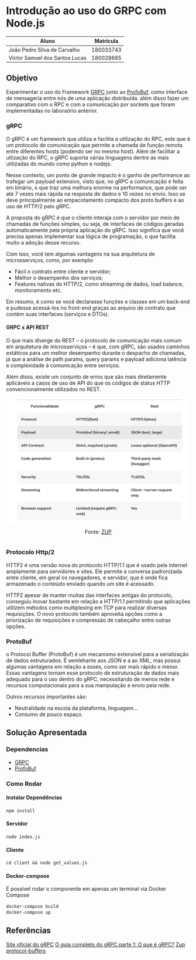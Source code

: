 # Introdução ao uso do GRPC com Node.js

| Aluno | Matrícula |
| ----- | --------- |
| João Pedro Silva de Carvalho | 180033743 |
| Victor Samuel dos Santos Lucas | 180028685 |

## Objetivo

Experimentar o uso do Framework [GRPC](hOps://grpc.io) junto ao [ProfoBuf](hOps://developers.google.com/protocol-buffers/docs/overview), como interface de mensageria entre nós de uma aplicação distribuída. além disso fazer um comparativo com o RPC e com a comunicação por sockets que foram implementadas no laboraório anterior.

### gRPC

O gRPC é um framework que utiliza e facilita a utilização do RPC, este que é um protocolo de comunicação que permite a chamada de função remota entre diferentes hosts (podendo ser no mesmo host). Além de facilitar a utlização do RPC, o gRPC suporta várias linguagens dentre as mais utilizadas do mundo como python e nodejs.

Nesse contexto, um ponto de grande impacto é o ganho de performance ao trafegar um payload extensivo, visto que, no gRPC a comunicação é feita em binário, o que traz uma melhora enorme na performance, que pode ser até 7 vezes mais rápida na resposta de dados e 10 vezes no envio. Isso se deve principalmente ao empacotamento compacto dos proto buffers e ao uso de HTTP/2 pelo gRPC.

A proposta do gRPC é que o cliente interaja com o servidor por meio de chamadas de funções simples, ou seja, de interfaces de códigos geradas automaticamente pela própria aplicação do gRPC. Isso significa que você precisa apenas implementar sua lógica de programação, o que facilita muito a adoção desse recurso.

Com isso, você tem algumas vantagens na sua arquitetura de microsserviços, como, por exemplo:
* Fácil o contrato entre cliente e servidor;
* Melhor o desempenho dos serviços;
* Features nativas do HTTP/2, como streaming de dados, load balance, monitoramento etc.

Em resumo, é como se você declarasse funções e classes em um back-end e pudesse acessá-los no front-end graças ao arquivo de contrato que contém suas interfaces (serviços e DTOs). 


#### GRPC x API REST

O que mais diverge do REST – o protocolo de comunicação mais comum em arquitetura de microsserviços – é que, com gRPC, são usados caminhos estáticos para um melhor desempenho durante o despacho de chamadas, já que a análise de path params, query params e payload adiciona latência e complexidade à comunicação entre serviços. 

Além disso, existe um conjunto de erros que são mais diretamente aplicáveis ​​a casos de uso de API do que os códigos de status HTTP convencionalmente utilizados no REST.

<div style="display: flex; justify-content: center; text-align: center">
<img src="assets/grpc_x_rest.png" width="500">
</div>
<div style="display: flex; justify-content: center; text-align: center">
<p>Fonte: <a href="https://www.zup.com.br/blog/grpc-o-que-e-beagle">ZUP</a></p>
</div>

### Protocolo Http/2

HTTP2 é uma versão nova do protocolo HTTP/1.1 que é usado pela internet amplamente para servidores e sites. Ele permite a conversa padronizada entre cliente, em geral os navegadores, e servidor, que é onde fica armazenado o conteúdo enviado quando um site é acessado.

HTTP2 apesar de manter muitas das interfaces antigas do protocolo, conseguiu inovar bastante em relação a HTTP/1.1 permitindo que aplicações utilizem métodos como multiplexing em TCP para realizar diversas requisições. O novo protocolo também aproveita opções como a priorização de requisições e compressão de cabeçalho entre outras opções.


### ProtoBuf 

o Protocol Buffer (ProtoBuf) é um mecanismo extensível para a serialização de dados estruturados. É semlehante aos JSON e a ao XML, mas possui algumas vantagens em relação a esses, como ser mais rápido e menor. Essas vantagens tornam esse protocolo de estruturação de dados mais adequado para o uso dentro do gRPC, necessitando de menos rede e recursos computacionais para a sua manipulação e envio pela rede. 

Outros recursos importantes são:
- Neutralidade na escola da plataforma, linguagem...
- Consumo de pouco espaço.

## Solução Apresentada

### Dependencias

* [GRPC](hOps://grpc.io)
* [ProfoBuf](hOps://developers.google.com/protocol-buffers/docs/overview)


### Como Rodar

#### Instalar Dependências

```
npm install
```

#### Servidor

``` shell
node index.js
```

#### Cliente

``` shell
cd client && node get_values.js
```

#### Docker-compose

É possível rodar o componente em apenas um terminal via Docker Compose

```shell
docker-compose build
docker-compose up
```

## Referências

[Site oficial do gRPC](https://grpc.io/)
[O guia completo do gRPC parte 1: O que é gRPC?](https://blog.lsantos.dev/guia-grpc-1/)
[Zup](https://www.zup.com.br/blog/grpc-o-que-e-beagle)
[protocol-buffers](https://developers.google.com/protocol-buffers)